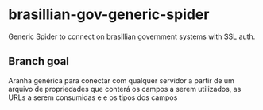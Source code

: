 # brasillian-gov-generic-spider
Generic Spider to connect on brasillian government systems with SSL auth.

## Branch goal 
Aranha genérica para conectar com qualquer servidor a partir de um arquivo de propriedades que conterá os campos a serem utilizados, as URLs a serem consumidas e e os tipos dos campos
